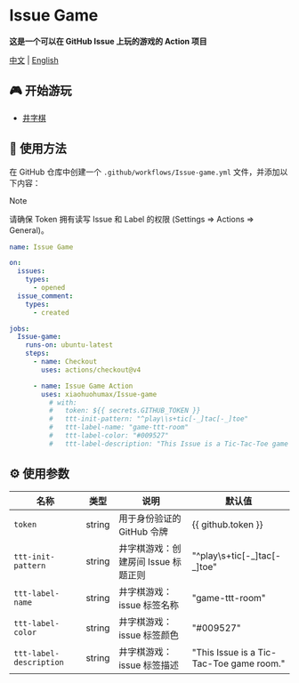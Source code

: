 # Issue Game

**这是一个可以在 GitHub Issue 上玩的游戏的 Action 项目**

[中文](README_ZH.md) | [English](README.md)

## 🎮 开始游玩

+ [井字棋](https://github.com/xiaohuohumax/issue-game/issues/new?title=Play%20Tic-Tac-Toe&body=Do%20not%20modify%20the%20Issue%20title,%20just%20submit%20it%20directly. '点击此处创建房间，开始游戏')

## 📖 使用方法

在 GitHub 仓库中创建一个 `.github/workflows/Issue-game.yml` 文件，并添加以下内容：

> [!Note]
> 请确保 Token 拥有读写 Issue 和 Label 的权限 (Settings => Actions => General)。

```yaml
name: Issue Game

on:
  issues:
    types:
      - opened
  issue_comment:
    types:
      - created

jobs:
  Issue-game:
    runs-on: ubuntu-latest
    steps:
      - name: Checkout
        uses: actions/checkout@v4

      - name: Issue Game Action
        uses: xiaohuohumax/Issue-game
          # with:
          #   token: ${{ secrets.GITHUB_TOKEN }}
          #   ttt-init-pattern: "^play\\s+tic[-_]tac[-_]toe"
          #   ttt-label-name: "game-ttt-room"
          #   ttt-label-color: "#009527"
          #   ttt-label-description: "This Issue is a Tic-Tac-Toe game room."
```

## ⚙ 使用参数

| 名称                    | 类型   | 说明                                | 默认值                                   |
| ----------------------- | ------ | ----------------------------------- | ---------------------------------------- |
| `token`                 | string | 用于身份验证的 GitHub 令牌          | {{ github.token }}                       |
| `ttt-init-pattern`      | string | 井字棋游戏：创建房间 Issue 标题正则 | "^play\\s+tic[-\_]tac[-\_]toe"           |
| `ttt-label-name`        | string | 井字棋游戏：issue 标签名称          | "game-ttt-room"                          |
| `ttt-label-color`       | string | 井字棋游戏：issue 标签颜色          | "#009527"                                |
| `ttt-label-description` | string | 井字棋游戏：issue 标签描述          | "This Issue is a Tic-Tac-Toe game room." |

